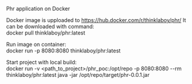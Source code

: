 Phr application on Docker

Docker image is upploaded to https://hub.docker.com/r/thinklaboy/phr/
It can be downloaded with command:  
docker pull thinklaboy/phr:latest

Run image on container:  
docker run -p 8080:8080 thinklaboy/phr:latest

Start project with local build:  
docker run -v <path_to_project>/phr_poc:/opt/repo -p 8080:8080 --rm thinklaboy/phr:latest java -jar /opt/repo/target/phr-0.0.1.jar
